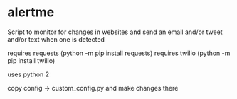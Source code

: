 # alertme
Script to monitor  for changes in websites and send an email and/or tweet and/or text when one is detected

requires requests (python -m pip install requests)
requires twilio (python -m pip install twilio)

uses python 2

copy config -> custom_config.py and make changes there